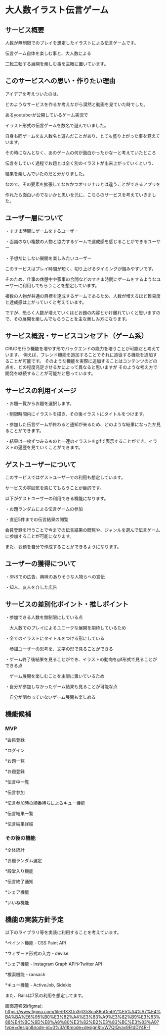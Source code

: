 # 大人数イラスト伝言ゲーム
## サービス概要

人数が無制限でのプレイを想定したイラストによる伝言ゲームです。

伝言ゲーム自体を楽しむ事と、大人数による

二転三転する展開を楽しむ事を主眼に置いています。

## このサービスへの思い・作りたい理由

アイデアを考えついたのは、

どのようなサービスを作るか考えながら漠然と動画を見ていた時でした。

あるyoutuberが公開しているゲーム実況で

イラスト形式の伝言ゲームを数名で遊んでいました。

自身も同ゲームを友人数名と遊んだことがあり、とても盛り上がった事を覚えています。

その時になんとなく、あのゲームの何が面白かったかなーと考えていたところ

伝言をしていく過程でお題とは全く別のイラストが出来上がっていくという、

結果を楽しんでいたのだと分かりました。

なので、その要素を拡張してなおかつオリジナルとは違うことができるアプリを

作れたら面白いのでないかと思いを元に、こちらのサービスを考えていきました。

## ユーザー層について

・すきま時間にゲームをするユーザー

・面識のない複数の人物と協力するゲームで達成感を感じることができるユーザー

・予想だにしない展開を楽しみたいユーザー


このサービスはプレイ時間が短く、切り上げるタイミングが掴みやすいです。

そのため、仕事の休憩中や家事の合間などのすきま時間にゲームをするようなユーザーに利用してもらうことを想定しています。

複数の人物が共通の目標を達成するゲームであるため、人数が増えるほど難易度と達成感は上がっていくと考えています。

ですが、恐らく人数が増えていくほどお題の内容とかけ離れていくと思いますので、その展開を楽しんでもらうことを主な楽しみ方になります。

## サービス概況・サービスコンセプト（ゲーム系）

CRUDを行う機能を増やす形でバックエンドの能力を培うことが可能だと考えています。
例えば、フレンド機能を追加することでそれに追従する機能を追加することが可能です。
そのような機能を実際に追加することはコンテンツのどの点を、どの程度充足させるかによって異なると思いますが
そのような考え方で開発を継続することが可能だと思っています。

## サービスの利用イメージ

・お題一覧からお題を選択します。

・制限時間内にイラストを描き、その後イラストにタイトルをつけます。

・参加した伝言ゲームが終わると通知が来るため、どのような結果になったか見ることができます。

・結果は一枚ずつみるものと一連のイラストをgifで表示することができ、イラストの遍歴を見ていくことができます。

## ゲストユーザーについて

このサービスではゲストユーザーでの利用も想定しています。

サービスの雰囲気を感じてもらうことが目的です。


以下がゲストユーザーの利用できる機能になります。

・お題ランダムによる伝言ゲームの参加

・直近5件までの伝言結果の閲覧


会員登録を行うことで今までの伝言結果の閲覧や、ジャンルを選んで伝言ゲームに参加することが可能になります。

また、お題を自分で作成することができるようになります。

## ユーザーの獲得について

・SNSでの広告、興味のありそうな人物らへの宣伝

・知人、友人を介した広告

## サービスの差別化ポイント・推しポイント

・参加できる人数を無制限にしている点

　大人数でのプレイによるユニークな展開を期待しているため


・全てのイラストにタイトルをつける形にしている

　参加ユーザーの思考を、文字の形で見ることができる


・ゲーム終了後結果を見ることができ、イラストの動向をgif形式で見ることができる点

　ゲーム展開を楽しむことを主眼に置いているため


・自分が参加しなかったゲーム結果も見ることが可能な点

　自分が関わっていないゲーム展開も楽しめる

## 機能候補

### MVP

*会員登録

*ログイン

*お題一覧

*お題登録

*伝言中一覧

*伝言参加

*伝言参加時の順番待ちによるキュー機能

*伝言結果一覧

*伝言結果詳細

### その後の機能

*全体統計

*お題ランダム選定

*殿堂入り機能

*伝言終了通知

*シェア機能

*いいね機能

## 機能の実装方針予定

以下のライブラリ等を実装に利用することを考えています。


*ペイント機能 - CSS Paint API

*ウィザード形式の入力 - devise

*シェア機能 - Instagram Graph APIやTwitter API

*検索機能 - ransack

*キュー機能 - ActiveJob, Sidekiq


また、Railsは7系の利用を想定してます。



画面遷移図(figma): https://www.figma.com/file/RXXUo3ijt3lr8cu86uGmbY/%E5%A4%A7%E4%BA%BA%E6%95%B0%E3%82%A4%E3%83%A9%E3%82%B9%E3%83%88%E4%BC%9D%E8%A8%80%E3%82%B2%E3%83%BC%E3%83%A0?type=design&node-id=0%3A1&mode=design&t=W7QIQyav9EtdDY4R-1